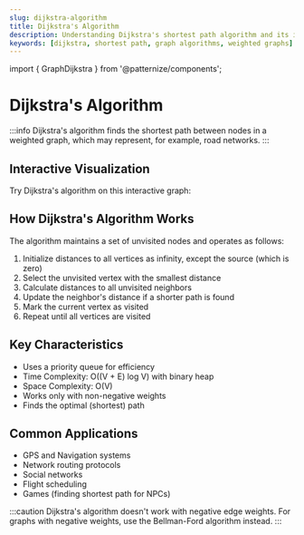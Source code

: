 ```yaml
---
slug: dijkstra-algorithm
title: Dijkstra's Algorithm
description: Understanding Dijkstra's shortest path algorithm and its implementation
keywords: [dijkstra, shortest path, graph algorithms, weighted graphs]
---
```


import { GraphDijkstra } from '@patternize/components';

# Dijkstra's Algorithm

:::info
Dijkstra's algorithm finds the shortest path between nodes in a weighted graph, which may represent, for example, road networks.
:::

## Interactive Visualization

Try Dijkstra's algorithm on this interactive graph:

<GraphDijkstra />

## How Dijkstra's Algorithm Works

The algorithm maintains a set of unvisited nodes and operates as follows:
1. Initialize distances to all vertices as infinity, except the source (which is zero)
2. Select the unvisited vertex with the smallest distance
3. Calculate distances to all unvisited neighbors
4. Update the neighbor's distance if a shorter path is found
5. Mark the current vertex as visited
6. Repeat until all vertices are visited

## Key Characteristics
- Uses a priority queue for efficiency
- Time Complexity: O((V + E) log V) with binary heap
- Space Complexity: O(V)
- Works only with non-negative weights
- Finds the optimal (shortest) path


## Common Applications
- GPS and Navigation systems
- Network routing protocols
- Social networks
- Flight scheduling
- Games (finding shortest path for NPCs)

:::caution
Dijkstra's algorithm doesn't work with negative edge weights. For graphs with negative weights, use the Bellman-Ford algorithm instead.
::: 